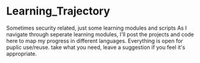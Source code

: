 # Learning_Trajectory
Sometimes security related, just some learning modules and scripts
As I navigate through seperate learning modules, I'll post the projects and code here to map my progress in 
different languages. Everything is open for puplic use/reuse. take what you need, leave a suggestion if you feel it's appropriate.

